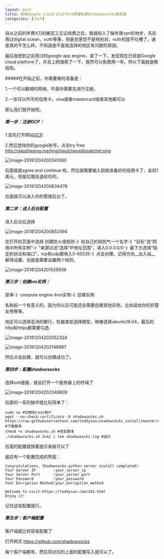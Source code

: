 ```yaml
---
layout: post
title: 使用google cloud platform搭建免费的shadowsocks服务器
categories: [tech]
---
```


自从之前的年费4刀的搬瓦工忘记续费之后，我就陷入了每年换vpn的地步，先后用过digital ocean，vultr等等，但是总感觉不是特别对，vultr的就不吐槽了，速度真的不怎么样，不知道是不是我选择的地区有问题的原因。

最后我想到之前用过的google app engine，查了一下，发现现在已经是Google cloud platform了，并且上网搜索了一下，竟然可以免费用一年。所以下面就是教程啦。

#####在开始之前，你需要做的准备是：

1.一个可以翻墙的网络，毕竟你需要先进行注册。

2.一张可以外币的信用卡，visa或者mastercard或者其他都可以

那么我们就开始吧。

##### 第一步：注册GCP：

1.首先打开网站[GCP](https://cloud.google.com/). 

2.然后登陆你的google账号，点击try free http://gaozhipeng.me/img/input/inputdispatcher.png

![image-20181204200341060](http://gaozhipeng.me/img/image-20181204200341060-3925021.png)



后面就是agree and continue 啦，然后就需要输入刚刚准备好的信用卡了，会扣1美元，但是后期会退给你的。

![image-20181204200634478](http://gaozhipeng.me/img/image-20181204200634478-3925194.png)

后面就可以进入你的管理后台了。

##### 第二步：进入后台配置

进入后台后选择

![image-20181204200852494](/img/image-20181204200852494-3925332.png)



在打开的页面中选择 创建防火墙规则-》给自己的规则气一个名字-》“目标”选“网络中所有实例”-》“来源过滤”选择“IP地址范围”，填入0.0.0.0/0-》最下方选择“指定的协议和端口”，tcp和udp都填入0-65535-》点击创建。记得方向__出入站__都得设置，也就是需要设置两个规则。

![image-20181204201526938](/img/image-20181204201526938-3925726.png)

##### 第三步：创建vm实例：

菜单-》compute engine-》vm实例-》创建实例

名称起一个有意义的，因为你以后可能还会需要创建其他实例，比如说给你的好基友用等等。

地区可以选择亚洲的都行，机器类型选择微型，映像选择ubuntu16.04，最后的http和https都需要勾选.

![image-20181204202052324](/img/image-20181204202052324-3926052.png)

![image-20181204202146687](/img/image-20181204202146687-3926106.png)

然后点击创建，就可以创建成功了。

##### 第四步：配置shadowsocks

选择ssh链接，就会打开一个服务器上的终端了

![image-20181204202348809](/img/image-20181204202348809-3926228.png)

后面的一系列操作就比较简单了：

```shell
sudo su #切换到root用户
wget --no-check-certificate -O shadowsocks.sh https://raw.githubusercontent.com/teddysun/shadowsocks_install/master/shadowsocks.sh #下载脚本
chmod +x shadowsocks.sh #改变脚本
./shadowsocks.sh 2>&1 | tee shadowsocks.log #运行
```

后面的配置就按着提示来就可以了

最后有一个配置完成的界面：

```shell
Congratulations, Shadowsocks-python server install completed!
Your Server IP        :your_server_ip
Your Server Port      :your_server_port
Your Password         :your_password
Your Encryption Method:your_encryption_method

Welcome to visit:https://teddysun.com/342.html
Enjoy it!
```

记住这些配置就行。

##### 第五步：客户端配置

客户端就比较容易配置了

打开网页 https://github.com/shadowsocks 

每个客户端都有，然后将对应的上面的配置写入就可以了。

